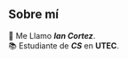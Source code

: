 
## Sobre mí

:wave: Me Llamo ***Ian Cortez***. </br>
:books: Estudiante de ***CS*** en **UTEC**. </br>

